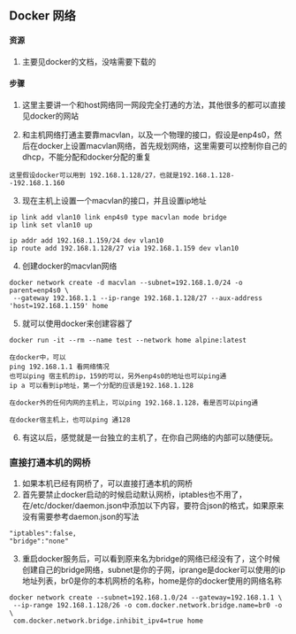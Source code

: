 ## Docker 网络

#### 资源

1. 主要见docker的文档，没啥需要下载的 

#### 步骤

1. 这里主要讲一个和host网络同一网段完全打通的方法，其他很多的都可以直接见docker的网站

2. 和主机网络打通主要靠macvlan，以及一个物理的接口，假设是enp4s0，然后在docker上设置macvlan网络，首先规划网络，这里需要可以控制你自己的dhcp，不能分配和docker分配的重复
```
这里假设docker可以用到 192.168.1.128/27，也就是192.168.1.128--192.168.1.160
```

3. 现在主机上设置一个macvlan的接口，并且设置ip地址
```
ip link add vlan10 link enp4s0 type macvlan mode bridge
ip link set vlan10 up

ip addr add 192.168.1.159/24 dev vlan10
ip route add 192.168.1.128/27 via 192.168.1.159 dev vlan10

```

4. 创建docker的macvlan网络
```
docker network create -d macvlan --subnet=192.168.1.0/24 -o parent=enp4s0 \
 --gateway 192.168.1.1 --ip-range 192.168.1.128/27 --aux-address 'host=192.168.1.159' home

```

5. 就可以使用docker来创建容器了
```
docker run -it --rm --name test --network home alpine:latest

在docker中，可以
ping 192.168.1.1 看网络情况
也可以ping 宿主机的ip，159的可以，另外enp4s0的地址也可以ping通
ip a 可以看到ip地址，第一个分配的应该是192.168.1.128

在docker外的任何内网的主机上，可以ping 192.168.1.128，看是否可以ping通

在docker宿主机上，也可以ping 通128

```

6. 有这以后，感觉就是一台独立的主机了，在你自己网络的内部可以随便玩。

### 直接打通本机的网桥
1. 如果本机已经有网桥了，可以直接打通本机的网桥
2. 首先要禁止docker启动的时候启动默认网桥，iptables也不用了，在/etc/docker/daemon.json中添加以下内容，要符合json的格式，如果原来没有需要参考daemon.json的写法
```
"iptables":false,
"bridge":"none"
```
3. 重启docker服务后，可以看到原来名为bridge的网络已经没有了，这个时候创建自己的bridge网络，subnet是你的子网，iprange是docker可以使用的ip地址列表，br0是你的本机网桥的名称，home是你的docker使用的网络名称
```
docker network create --subnet=192.168.1.0/24 --gateway=192.168.1.1 \
 --ip-range 192.168.1.128/26 -o com.docker.network.bridge.name=br0 -o \
 com.docker.network.bridge.inhibit_ipv4=true home
```
